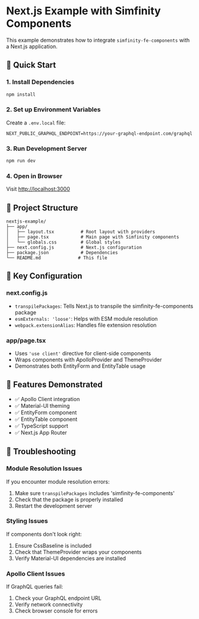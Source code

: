 # Next.js Example with Simfinity Components

This example demonstrates how to integrate `simfinity-fe-components` with a Next.js application.

## 🚀 Quick Start

### 1. Install Dependencies
```bash
npm install
```

### 2. Set up Environment Variables
Create a `.env.local` file:
```env
NEXT_PUBLIC_GRAPHQL_ENDPOINT=https://your-graphql-endpoint.com/graphql
```

### 3. Run Development Server
```bash
npm run dev
```

### 4. Open in Browser
Visit [http://localhost:3000](http://localhost:3000)

## 📁 Project Structure

```
nextjs-example/
├── app/
│   ├── layout.tsx          # Root layout with providers
│   ├── page.tsx            # Main page with Simfinity components
│   └── globals.css         # Global styles
├── next.config.js          # Next.js configuration
├── package.json            # Dependencies
└── README.md              # This file
```

## 🔧 Key Configuration

### next.config.js
- `transpilePackages`: Tells Next.js to transpile the simfinity-fe-components package
- `esmExternals: 'loose'`: Helps with ESM module resolution
- `webpack.extensionAlias`: Handles file extension resolution

### app/page.tsx
- Uses `'use client'` directive for client-side components
- Wraps components with ApolloProvider and ThemeProvider
- Demonstrates both EntityForm and EntityTable usage

## 🎯 Features Demonstrated

- ✅ Apollo Client integration
- ✅ Material-UI theming
- ✅ EntityForm component
- ✅ EntityTable component
- ✅ TypeScript support
- ✅ Next.js App Router

## 🐛 Troubleshooting

### Module Resolution Issues
If you encounter module resolution errors:
1. Make sure `transpilePackages` includes 'simfinity-fe-components'
2. Check that the package is properly installed
3. Restart the development server

### Styling Issues
If components don't look right:
1. Ensure CssBaseline is included
2. Check that ThemeProvider wraps your components
3. Verify Material-UI dependencies are installed

### Apollo Client Issues
If GraphQL queries fail:
1. Check your GraphQL endpoint URL
2. Verify network connectivity
3. Check browser console for errors
